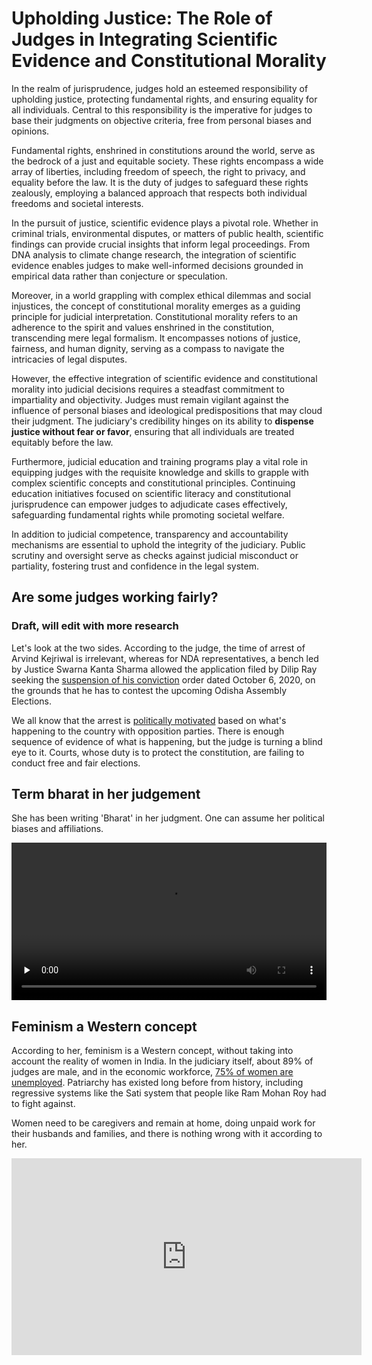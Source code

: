 # Upholding Justice: The Role of Judges in Integrating Scientific Evidence and Constitutional Morality

In the realm of jurisprudence, judges hold an esteemed responsibility of upholding justice, protecting fundamental rights, and ensuring equality for all individuals. Central to this responsibility is the imperative for judges to base their judgments on objective criteria, free from personal biases and opinions.

Fundamental rights, enshrined in constitutions around the world, serve as the bedrock of a just and equitable society. These rights encompass a wide array of liberties, including freedom of speech, the right to privacy, and equality before the law. It is the duty of judges to safeguard these rights zealously, employing a balanced approach that respects both individual freedoms and societal interests.

In the pursuit of justice, scientific evidence plays a pivotal role. Whether in criminal trials, environmental disputes, or matters of public health, scientific findings can provide crucial insights that inform legal proceedings. From DNA analysis to climate change research, the integration of scientific evidence enables judges to make well-informed decisions grounded in empirical data rather than conjecture or speculation.

Moreover, in a world grappling with complex ethical dilemmas and social injustices, the concept of constitutional morality emerges as a guiding principle for judicial interpretation. Constitutional morality refers to an adherence to the spirit and values enshrined in the constitution, transcending mere legal formalism. It encompasses notions of justice, fairness, and human dignity, serving as a compass to navigate the intricacies of legal disputes.

However, the effective integration of scientific evidence and constitutional morality into judicial decisions requires a steadfast commitment to impartiality and objectivity. Judges must remain vigilant against the influence of personal biases and ideological predispositions that may cloud their judgment. The judiciary's credibility hinges on its ability to **dispense justice without fear or favor**, ensuring that all individuals are treated equitably before the law.

Furthermore, judicial education and training programs play a vital role in equipping judges with the requisite knowledge and skills to grapple with complex scientific concepts and constitutional principles. Continuing education initiatives focused on scientific literacy and constitutional jurisprudence can empower judges to adjudicate cases effectively, safeguarding fundamental rights while promoting societal welfare.

In addition to judicial competence, transparency and accountability mechanisms are essential to uphold the integrity of the judiciary. Public scrutiny and oversight serve as checks against judicial misconduct or partiality, fostering trust and confidence in the legal system.

## Are some judges working fairly?

### Draft, will edit with more research

Let's look at the two sides. According to the judge, the time of arrest of Arvind Kejriwal is irrelevant, whereas for NDA representatives, a bench led by Justice Swarna Kanta Sharma allowed the application filed by Dilip Ray seeking the [suspension of his conviction](https://www.indiatoday.in/law/story/delhi-high-court-stays-conviction-of-ex-union-minister-dilip-ray-coal-scam-case-2524911-2024-04-09) order dated October 6, 2020, on the grounds that he has to contest the upcoming Odisha Assembly Elections.


We all know that the arrest is [politically motivated](https://iambrainstorming.github.io/chapters/democracy/fascism.html) based on what's happening to the country with opposition parties. There is enough sequence of evidence of what is happening, but the judge is turning a blind eye to it. Courts, whose duty is to protect the constitution, are failing to conduct free and fair elections.


## Term bharat in her judgement

She has been writing 'Bharat' in her judgment. One can assume her political biases and affiliations.

<video width="100%" controls preload="none" >
  <source src="https://42683ff2b1a2ac5ad2fef0ee01995d78.ipfs.4everland.link/ipfs/QmSatjFDSWmeP5rT5wYkQUxNkhPNg8qeto3gnydgJPt7wB" type="video/mp4">
</video>


## Feminism a Western concept

According to her, feminism is a Western concept, without taking into account the reality of women in India. In the judiciary itself, about 89% of judges are male, and in the economic workforce, [75% of women are unemployed](https://iambrainstorming.github.io/data/india_employment_data.html). Patriarchy has existed long before from history, including regressive systems like the Sati system that people like Ram Mohan Roy had to fight against.

Women need to be caregivers and remain at home, doing unpaid work for their husbands and families, and there is nothing wrong with it according to her.

<iframe width="560" height="315" src="https://www.youtube.com/embed/R_aGNDr5Qp8?si=RT9Bk-77LtCaiPHO" title="YouTube video player" frameborder="0" allow="accelerometer; autoplay; clipboard-write; encrypted-media; gyroscope; picture-in-picture; web-share" referrerpolicy="strict-origin-when-cross-origin" allowfullscreen></iframe>
